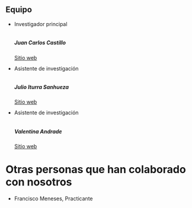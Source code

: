 ---
---
<section class="bar background-lisa no-mb text-center">
    <div class="container">
        <div class="row">
            <div class="col-md-12">
                <div class="heading color-white text-center">
                    <h2>Equipo</h2>
                </div>
                <p class="lead">
                </p>
                <ul class="owl-carousel testimonials same-height-row owl-theme" style="opacity: 1; display: block;">
                    <div class="owl-wrapper-outer"><div class="owl-wrapper" style="width: 1710px; left: 0px; display: block;"><div class="owl-item" style="width: 285px;"><li class="item">
                        <div class="testimonial same-height-always" style="height: 105.717px;">
                            <div class="text">
                                <p>Investigador principal</p>
                            </div>
                            <div class="bottom">
                              <a href="mailto:%27juancastillo@uchile.cl%27">
                                <div class="icon"><i class="fas fa-envelope-open-text"></i>
                                </div></a>
                                <div class="name-picture">
                                    <img class="" alt="" src="http://localhost:4321/img/testimonials/person-1.jpg">
                                    <h5>Juan Carlos Castillo</h5>
                                    <a href="https://juancarloscastillo.github.io/jc-castillo/">
                                    <p>Sitio web</p>
                                    </a>
                                </div>
                            </div>
                        </div>
                    </li></div><div class="owl-item" style="width: 285px;"><li class="item">
                        <div class="testimonial same-height-always" style="height: 105.717px;">
                            <div class="text">
                                <p>Asistente de investigación</p>
                            </div>
                            <div class="bottom">
                              <a href="">
                                <div class="icon"><i class="fas fa-envelope-open-text"></i>
                                </div></a>
                                <div class="name-picture">
                                    <img class="" alt="" src="http://localhost:4321/img/testimonials/person-2.jpg">
                                    <h5>Julio Iturra Sanhueza</h5>
                                    <a href="https://coes.cl/integrantes/julio-cesar-iturra/">
                                    <p>Sitio web</p>
                                    </a>
                                </div>
                            </div>
                        </div>
                    </li></div><div class="owl-item" style="width: 285px;"><li class="item">
                        <div class="testimonial same-height-always" style="height: 105.717px;">
                            <div class="text">
                                <p>Asistente de investigación</p>
                            </div>
                            <div class="bottom">
                              <a href="mailto:%27valentina.vasquez.a@uchile.cl%27">
                                <div class="icon"><i class="fas fa-envelope-open-text"></i>
                                </div></a>
                                <div class="name-picture">
                                    <img class="" alt="" src="http://localhost:4321/img/testimonials/person-3.jpg">
                                    <h5>Valentina Andrade</h5>
                                    <a href="https://valentinaandrade.netlify.app/">
                                    <p>Sitio web</p>
                                    </a>
                                </div>
                            </div>
                        </div>
                    </li></div></div></div>
                <div class="owl-controls clickable" style="display: none;"><div class="owl-pagination"><div class="owl-page"><span class=""></span></div></div></div></ul>
            </div>
        </div>
    </div>
</section>

# Otras personas que han colaborado con nosotros

- Francisco Meneses, Practicante
